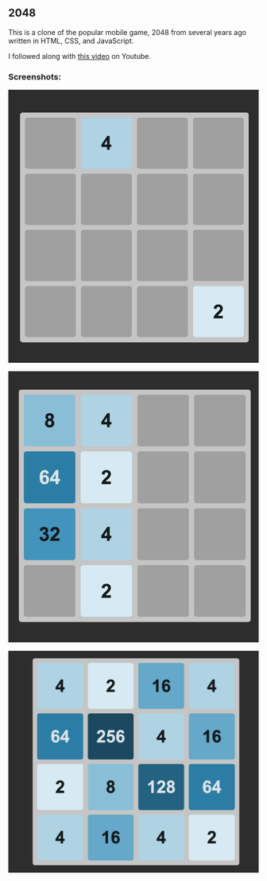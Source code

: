 ## 2048

This is a clone of the popular mobile game, 2048 from several years ago written in HTML, CSS, and JavaScript.

I followed along with [this video](https://www.youtube.com/watch?v=wOVEe9eawXc) on Youtube.

### Screenshots:

![Start](/screenshots/start.png?raw=true "Start")

![Mid-Game](/screenshots/mid.png?raw=true "Game in Progress")

![Lost](/screenshots/end.png?raw=true "Failed Round")

